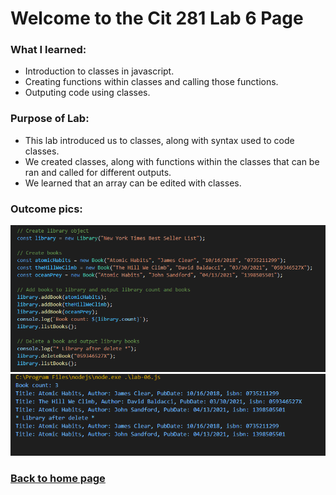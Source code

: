 # Welcome to the Cit 281 Lab 6 Page

### What I learned:

- Introduction to classes in javascript.
- Creating functions within classes and calling those functions.
- Outputing code using classes.

### Purpose of Lab:

- This lab introduced us to classes, along with syntax used to code classes.
- We created classes, along with functions within the classes that can be ran and called for different outputs.
- We learned that an array can be edited with classes.

### Outcome pics: 

![output1](outputLab6.png)
![output2](outputLab6-2.png)

### [**Back to home page**](https://uo-cit-itsbread33.github.io/ItsBread33.github.io/)
